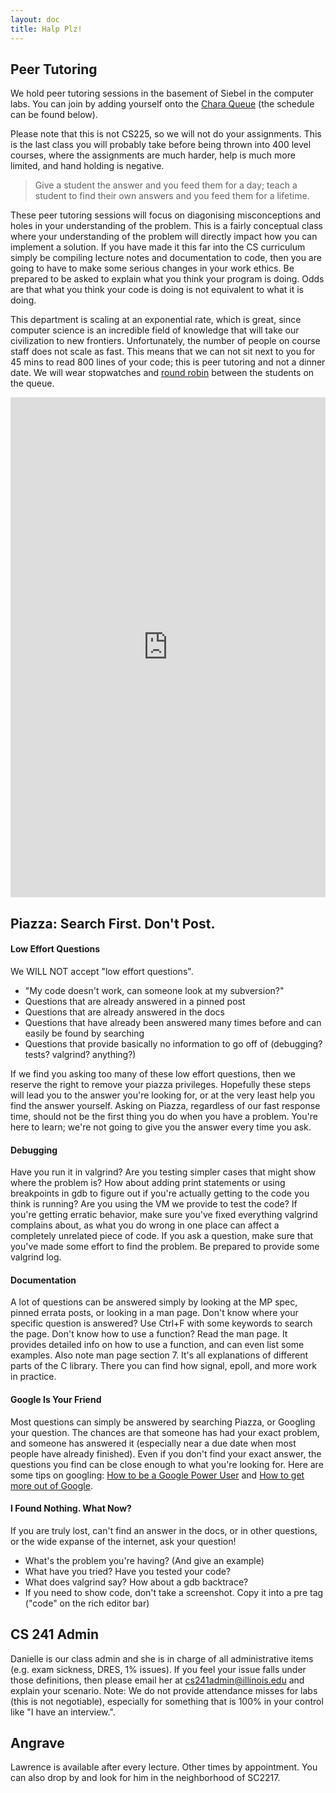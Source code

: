 ```yaml
---
layout: doc
title: Halp Plz!
---
```


## Peer Tutoring

We hold peer tutoring sessions in the basement of Siebel in the computer labs. You can join by adding yourself onto the [Chara Queue](https://chara.cs.illinois.edu) (the schedule can be found below).

Please note that this is not CS225, so we will not do your assignments. This is the last class you will probably take before being thrown into 400 level courses, where the assignments are much harder, help is much more limited, and hand holding is negative.

> Give a student the answer and you feed them for a day; teach a student to find their own answers and you feed them for a lifetime.

These peer tutoring sessions will focus on diagonising misconceptions and holes in your understanding of the problem. This is a fairly conceptual class where your understanding of the problem will directly impact how you can implement a solution. If you have made it this far into the CS curriculum simply be compiling lecture notes and documentation to code, then you are going to have to make some serious changes in your work ethics. Be prepared to be asked to explain what you think your program is doing. Odds are that what you think your code is doing is not equivalent to what it is doing.

This department is scaling at an exponential rate, which is great, since computer science is an incredible field of knowledge that will take our civilization to new frontiers. Unfortunately, the number of people on course staff does not scale as fast. This means that we can not sit next to you for 45 mins to read 800 lines of your code; this is peer tutoring and not a dinner date. We will wear stopwatches and [round robin](https://en.wikipedia.org/wiki/Round-robin_scheduling) between the students on the queue.

<iframe src="https://www.google.com/calendar/embed?title=CS%20241%20Staff%20Calendar&amp;mode=WEEK&amp;wkst=2&amp;bgcolor=%23FFFFFF&amp;src=illinois.edu_rtpfqbnbvd071rcps8oougljis%40group.calendar.google.com&amp;color=%232952A3&amp;ctz=America%2FChicago" style=" border-width:0 " width="100%" height="800px" frameborder="0" scrolling="no"></iframe>

## Piazza: Search First. Don't Post.

#### Low Effort Questions

We WILL NOT accept "low effort questions".

*   "My code doesn't work, can someone look at my subversion?"
*   Questions that are already answered in a pinned post
*   Questions that are already answered in the docs
*   Questions that have already been answered many times before and can easily be found by searching
*   Questions that provide basically no information to go off of (debugging? tests? valgrind? anything?)

If we find you asking too many of these low effort questions, then we reserve the right to remove your piazza privileges. Hopefully these steps will lead you to the answer you're looking for, or at the very least help you find the answer yourself. Asking on Piazza, regardless of our fast response time, should not be the first thing you do when you have a problem. You're here to learn; we're not going to give you the answer every time you ask.

#### Debugging

Have you run it in valgrind? Are you testing simpler cases that might show where the problem is? How about adding print statements or using breakpoints in gdb to figure out if you're actually getting to the code you think is running? Are you using the VM we provide to test the code? If you're getting erratic behavior, make sure you've fixed everything valgrind complains about, as what you do wrong in one place can affect a completely unrelated piece of code. If you ask a question, make sure that you've made some effort to find the problem. Be prepared to provide some valgrind log.

#### Documentation

A lot of questions can be answered simply by looking at the MP spec, pinned errata posts, or looking in a man page. Don't know where your specific question is answered? Use Ctrl+F with some keywords to search the page. Don't know how to use a function? Read the man page. It provides detailed info on how to use a function, and can even list some examples. Also note man page section 7\. It's all explanations of different parts of the C library. There you can find how signal, epoll, and more work in practice.

#### Google Is Your Friend

Most questions can simply be answered by searching Piazza, or Googling your question. The chances are that someone has had your exact problem, and someone has answered it (especially near a due date when most people have already finished). Even if you don't find your exact answer, the questions you find can be close enough to what you're looking for. Here are some tips on googling: [How to be a Google Power User](http://imgur.com/gallery/rNlQJuT) and [How to get more out of Google](http://imgur.com/gallery/hkmIT).

#### I Found Nothing. What Now?

If you are truly lost, can't find an answer in the docs, or in other questions, or the wide expanse of the internet, ask your question!

*   What's the problem you're having? (And give an example)
*   What have you tried? Have you tested your code?
*   What does valgrind say? How about a gdb backtrace?
*   If you need to show code, don't take a screenshot. Copy it into a pre tag ("code" on the rich editor bar)

## CS 241 Admin

Danielle is our class admin and she is in charge of all administrative items (e.g. exam sickness, DRES, 1% issues). If you feel your issue falls under those definitions, then please email her at cs241admin@illinois.edu and explain your scenario. Note: We do not provide attendance misses for labs (this is not negotiable), especially for something that is 100% in your control like "I have an interview.".

## Angrave

Lawrence is available after every lecture. Other times by appointment. You can also drop by and look for him in the neighborhood of SC2217.
